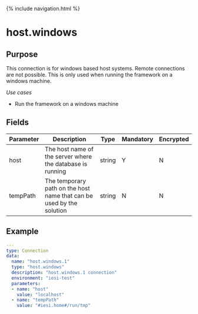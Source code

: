 {% include navigation.html %}
# host.windows
## Purpose
This connection is for windows based host systems. Remote connections are not possible. This is only used when running the framework on a windows machine.

*Use cases*
* Run the framework on a windows machine


## Fields

|Parameter|Description|Type|Mandatory|Encrypted|
|---------|-----------|----|---------|---------|
|host|The host name of the server where the database is running|string|Y|N|
|tempPath|The temporary path on the host name that can be used by the solution|string|N|N|

## Example
```yaml
---
type: Connection
data:
  name: "host.windows.1"
  type: "host.windows"
  description: "host.windows.1 connection"
  environment: "iesi-test"
  parameters:
  - name: "host"
    value: "localhost"
  - name: "tempPath"
    value: "#iesi.home#/run/tmp"
```
